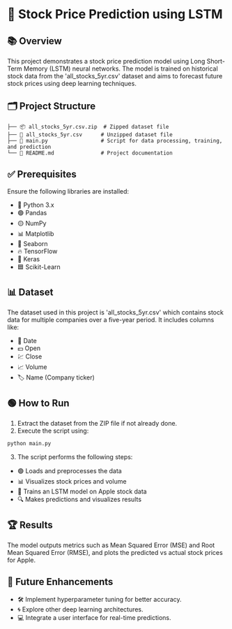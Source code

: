 # 🚀 Stock Price Prediction using LSTM

## 📚 Overview
This project demonstrates a stock price prediction model using Long Short-Term Memory (LSTM) neural networks. The model is trained on historical stock data from the 'all_stocks_5yr.csv' dataset and aims to forecast future stock prices using deep learning techniques.

## 🗂️ Project Structure
```
├── 📦 all_stocks_5yr.csv.zip  # Zipped dataset file
├── 📂 all_stocks_5yr.csv      # Unzipped dataset file
├── 📝 main.py                 # Script for data processing, training, and prediction
└── 📖 README.md               # Project documentation
```

## ✅ Prerequisites
Ensure the following libraries are installed:
- 🐍 Python 3.x
- 🟢 Pandas
- 🟡 NumPy
- 📊 Matplotlib
- 🎨 Seaborn
- 🔥 TensorFlow
- 🤖 Keras
- 🟦 Scikit-Learn

## 📊 Dataset
The dataset used in this project is 'all_stocks_5yr.csv' which contains stock data for multiple companies over a five-year period. It includes columns like:
- 📅 Date
- 💵 Open
- 💹 Close
- 📈 Volume
- 🏷️ Name (Company ticker)

## 🟢 How to Run
1. Extract the dataset from the ZIP file if not already done.
2. Execute the script using:
```bash
python main.py
```
3. The script performs the following steps:
- 🟢 Loads and preprocesses the data
- 📊 Visualizes stock prices and volume
- 🧠 Trains an LSTM model on Apple stock data
- 🔍 Makes predictions and visualizes results

## 🏆 Results
The model outputs metrics such as Mean Squared Error (MSE) and Root Mean Squared Error (RMSE), and plots the predicted vs actual stock prices for Apple.

## 🌟 Future Enhancements
- 🛠️ Implement hyperparameter tuning for better accuracy.
- 🌀 Explore other deep learning architectures.
- 💻 Integrate a user interface for real-time predictions.

